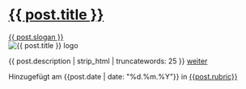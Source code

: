<div class="col mb-4">
    <div class="card h-100">
    <a href="{{ post.url }}" ref="nofollow" class="black-link">
        <div class="card-header bg-transparent">
            <h1 class="h5 mt-0">{{ post.title }}</h1>
            <div class="text-muted">{{ post.slogan }}</div>
        </div>
        </a>
        <div class="row no-gutters h-100 position-relative">
            <div class="col-lg-4 pr-4 pl-2 align-self-center">
                <img src="{{ post.image }}" class="card-img m-2" alt="{{ post.title }} logo">
            </div>
            <div class="col-lg-8 position-static p-2 pl-md-0">
                <p>{{ post.description | strip_html | truncatewords: 25 }}
                    <a href="{{post.url}}" class="stretched-link" ref="nofollow">weiter</a>
                </p>
            </div>
        </div>
        <div class="card-footer bg-transparent">
            <div class="text-muted footer-text">Hinzugefügt am {{post.date | date: "%d.%m.%Y"}} in <a href="{{post.categories[0]}}">{{post.rubric}}</a></div>
        </div>
    </div>
</div>
